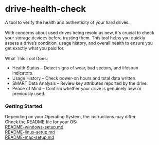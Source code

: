 # drive-health-check
A tool to verify the health and authenticity of your hard drives.
<br/><br/>
With concerns about used drives being resold as new, it's crucial to check your storage devices before trusting them. This tool helps you quickly assess a drive’s condition, usage history, and overall health to ensure you get exactly what you paid for.
<br/><br/>
  What This Tool Does:<br/>
 - Health Status – Detect signs of wear, bad sectors, and lifespan indicators.<br/>
 - Usage History – Check power-on hours and total data written.<br/>
 - SMART Data Analysis – Review key attributes reported by the drive.<br/>
 - Peace of Mind – Confirm whether your drive is genuinely new or previously used.<br/>

<h3>Getting Started</h3>
Depending on your Operating System, the instructions may differ. <br/>
Check the README file for your OS:
<br/>
<a href="https://github.com/45Drives/drive-health-check/blob/main/README-windows.md">README-windows-setup.md</a><br/>
<a href="https://github.com/45Drives/drive-health-check/blob/main/README-linux.md">README-linux-setup.md</a><br/>
<a href="https://github.com/45Drives/drive-health-check/blob/main/README-mac.md">README-mac-setup.md</a><br/>
